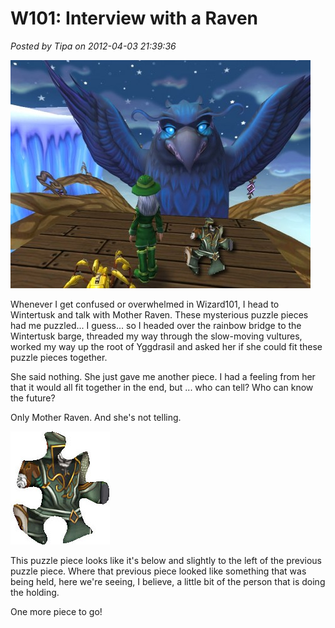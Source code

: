 # W101: Interview with a Raven

*Posted by Tipa on 2012-04-03 21:39:36*

[![](../../../uploads/2012/04/w101p4-480x365.jpg "Mother Raven")](../../../uploads/2012/04/w101p4.jpg)

Whenever I get confused or overwhelmed in Wizard101, I head to Wintertusk and talk with Mother Raven. These mysterious puzzle pieces had me puzzled... I guess... so I headed over the rainbow bridge to the Wintertusk barge, threaded my way through the slow-moving vultures, worked my way up the root of Yggdrasil and asked her if she could fit these puzzle pieces together.

She said nothing. She just gave me another piece. I had a feeling from her that it would all fit together in the end, but ... who can tell? Who can know the future?

Only Mother Raven. And she's not telling.

[![](../../../uploads/2012/04/Fansite-Puzzler_WKarana04.jpg "Fansite-Puzzler_WKarana04")](../../../uploads/2012/04/Fansite-Puzzler_WKarana04.jpg)

This puzzle piece looks like it's below and slightly to the left of the previous puzzle piece. Where that previous piece looked like something that was being held, here we're seeing, I believe, a little bit of the person that is doing the holding.

One more piece to go!

